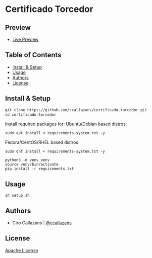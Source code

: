 
Certificado Torcedor
=============

Preview
-----
-   [Live Preview](http://certificadobahia.click:5988)


Table of Contents
-----------------

-   [Install & Setup](#install-&-setup)
-   [Usage](#usage)
-   [Authors](#authors)
-   [License](#license)

Install & Setup
---------------
```html 
git clone https://github.com/ccallazans/certificado-torcedor.git
cd certificado-torcedor
```
Install required packages for:
Ubuntu/Debian based distros:
```
sudo apt install < requirements-system.txt -y
```
Fedora/CentOS/RHEL based distros:
```
sudo dnf install < requirements-system.txt -y
```

```
python3 -m venv venv
source venv/bin/activate
pip install -r requirements.txt
```

Usage
-----

```
sh setup.sh
```


Authors
-------

* Ciro Callazans | [@ccallazans](https://github.com/ccallazans)



License
-------

[Apache License](LICENSE)